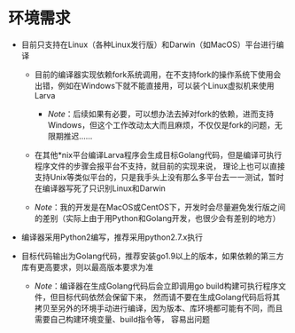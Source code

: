 # **环境需求**

* 目前只支持在Linux（各种Linux发行版）和Darwin（如MacOS）平台进行编译
    * 目前的编译器实现依赖fork系统调用，在不支持fork的操作系统下使用会出错，例如在Windows下就不能直接用，可以装个Linux虚拟机来使用Larva
        * *Note*：后续如果有必要，可以想办法去掉对fork的依赖，进而支持Windows，但这个工作改动太大而且麻烦，不仅仅是fork的问题，无限期推迟……

    * 在其他\*nix平台编译Larva程序会生成目标Golang代码，但是编译可执行程序文件的步骤会报平台不支持，就目前的实现来说，
    理论上也可以直接支持Unix等类似平台的，只是我手头上没有那么多平台去一一测试，暂时在编译器写死了只识别Linux和Darwin

    * *Note*：我的开发是在MacOS或CentOS下，开发时会尽量避免发行版之间的差别（实际上由于用Python和Golang开发，也很少会有差别的地方）

* 编译器采用Python2编写，推荐采用python2.7.x执行

* 目标代码输出为Golang代码，推荐安装go1.9以上的版本，如果依赖的第三方库有更高要求，则以最高版本要求为准
    * *Note*：编译器在生成Golang代码后会立即调用go build构建可执行程序文件，但目标代码依然会保留下来，
    然而请不要在生成Golang代码后将其拷贝至另外的环境手动进行编译，因为版本、库环境都可能有不同，而且需要自己构建环境变量、build指令等，
    容易出问题
